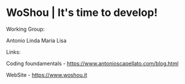 # WoShou | It's time to develop!

Working Group: 

Antonio
Linda
Maria
Lisa

Links:

Coding foundamentals - https://www.antonioscapellato.com/blog.html

WebSite - https://www.woshou.it


